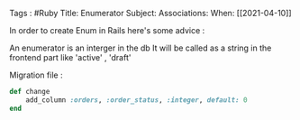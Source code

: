 Tags : #Ruby 
Title: Enumerator
Subject: 
Associations: 
When: [[2021-04-10]]

In order to create Enum in Rails here's some advice : 

An enumerator is an interger in the db
It will be called as a string in the frontend part like 'active' , 'draft'

Migration file :
```ruby
def change
	add_column :orders, :order_status, :integer, default: 0
end